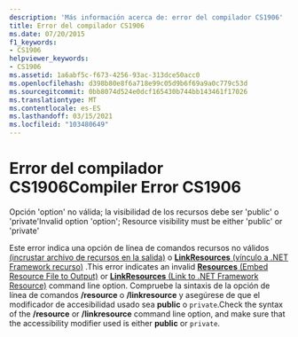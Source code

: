 ```yaml
---
description: 'Más información acerca de: error del compilador CS1906'
title: Error del compilador CS1906
ms.date: 07/20/2015
f1_keywords:
- CS1906
helpviewer_keywords:
- CS1906
ms.assetid: 1a6abf5c-f673-4256-93ac-313dce50acc0
ms.openlocfilehash: d398b80e8f6a718e99c05d9b6f69a9a0c779c53d
ms.sourcegitcommit: 0bb8074d524e0dcf165430b744bb143461f17026
ms.translationtype: MT
ms.contentlocale: es-ES
ms.lasthandoff: 03/15/2021
ms.locfileid: "103480649"
---
```

# <a name="compiler-error-cs1906"></a><span data-ttu-id="980d3-103">Error del compilador CS1906</span><span class="sxs-lookup"><span data-stu-id="980d3-103">Compiler Error CS1906</span></span>

<span data-ttu-id="980d3-104">Opción 'option' no válida; la visibilidad de los recursos debe ser 'public' o 'private'</span><span class="sxs-lookup"><span data-stu-id="980d3-104">Invalid option 'option'; Resource visibility must be either 'public' or 'private'</span></span>  
  
 <span data-ttu-id="980d3-105">Este error indica una opción de línea de comandos recursos no válidos [  (incrustar archivo de recursos en la salida)](../language-reference/compiler-options/resources.md#resources) o [ **LinkResources** (vínculo a .NET Framework recurso)](../language-reference/compiler-options/resources.md#linkresources) .</span><span class="sxs-lookup"><span data-stu-id="980d3-105">This error indicates an invalid [**Resources** (Embed Resource File to Output)](../language-reference/compiler-options/resources.md#resources) or [**LinkResources** (Link to .NET Framework Resource)](../language-reference/compiler-options/resources.md#linkresources) command line option.</span></span> <span data-ttu-id="980d3-106">Compruebe la sintaxis de la opción de línea de comandos **/resource** o **/linkresource** y asegúrese de que el modificador de accesibilidad usado sea **public** o `private`.</span><span class="sxs-lookup"><span data-stu-id="980d3-106">Check the syntax of the **/resource** or **/linkresource** command line option, and make sure that the accessibility modifier used is either **public** or `private`.</span></span>
